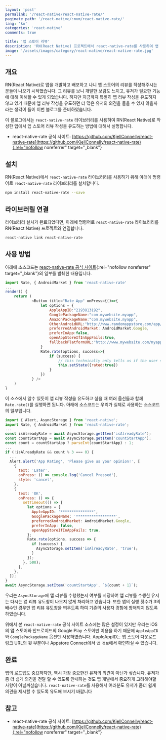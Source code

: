 ```yaml
---
layout: 'post'
permalink: '/react-native/react-native-rate/'
paginate_path: '/react-native/:num/react-native-rate/'
lang: 'ko'
categories: 'react-native'
comments: true

title: '앱 스토어 리뷰'
description: 'RN(React Native) 프로젝트에서 react-native-rate를 사용하여 앱 스토어의 리뷰를 작성하도록 유도하는 방법에 대해서 설명합니다.'
image: '/assets/images/category/react-native/react-native-rate.jpg'
---
```



## 개요
RN(React Native)로 앱을 개발하고 배포하고 나니 앱 스토어의 리뷰를 작성해주시는 분들이 나오기 시작했습니다. 그 리뷰를 보니 개발한 보람도 느끼고, 유저가 필요한 기능에 대해 이해할 수 있게 되었습니다. 하지만 지금까지 특별히 앱 리뷰 작성을 유도하지 않고 있기 때문에 앱 리뷰 작성을 유도하면 더 많은 유저의 의견을 들을 수 있지 않을까라는 생각이 들어 이번 블로그를 준비하였습니다.

이 블로그에서는 ```react-native-rate``` 라이브러리를 사용하여 RN(React Native)로 작성한 앱에서 앱 스토어 리뷰 작성을 유도하는 방법에 대해서 설명합니다.

- react-native-rate 공식 사이트: [https://github.com/KjellConnelly/react-native-rate](https://github.com/KjellConnelly/react-native-rate){:rel="nofollow noreferrer" target="_blank"}

## 설치
RN(React Native)에서 ```react-native-rate``` 라이브러리를 사용하기 위해 아래에 명령어로 ```react-native-rate``` 라이브러리를 설치합니다.

```bash
npm install react-native-rate --save
```

## 라이브러릴 연결
라이브러리 설치가 완료되었다면, 아래에 명령어로 ```react-native-rate``` 라이브러리를 RN(React Native) 프로젝트와 연결합니다.

```bash
react-native link react-native-rate
```

## 사용 방법
아래에 소스코드는 [react-native-rate 공식 사이트](https://github.com/KjellConnelly/react-native-rate){:rel="nofollow noreferrer" target="_blank"}의 일부를 발췌한 내용입니다.

```js
import Rate, { AndroidMarket } from 'react-native-rate'
...
render() {
    return (
            <Button title="Rate App" onPress={()=>{
                let options = {
                    AppleAppID:"2193813192",
                    GooglePackageName:"com.mywebsite.myapp",
                    AmazonPackageName:"com.mywebsite.myapp",
                    OtherAndroidURL:"http://www.randomappstore.com/app/47172391",
                    preferredAndroidMarket: AndroidMarket.Google,
                    preferInApp:false,
                    openAppStoreIfInAppFails:true,
                    fallbackPlatformURL:"http://www.mywebsite.com/myapp.html",
                }
                Rate.rate(options, success=>{
                    if (success) {
                        // this technically only tells us if the user successfully went to the Review Page. Whether they actually did anything, we do not know.
                        this.setState({rated:true})
                    }
                })
            } />
    )
}
```

이 소스에서 알수 있듯이 앱 리뷰 작성을 유도하고 싶을 때 여러 옵션들과 함께 ```Rate.rate()```를 실행하면 됩니다. 아래에 소스코드는 우리가 실제로 사용하는 소스코드의 일부입니다.

```js
import { Alert, AsyncStorage } from 'react-native';
import Rate, { AndroidMarket } from 'react-native-rate';
...
const isAlreadyRate = await AsyncStorage.getItem('isAlreadyRate');
const countStartApp = await AsyncStorage.getItem('countStartApp');
const count = countStartApp ? parseInt(countStartApp) : 1;
...
if (!isAlreadyRate && count % 3 === 0) {
  ...
  Alert.alert('App Rating', 'Please give us your opinion!', [
    {
      text: 'Later',
      onPress: () => console.log('Cancel Pressed'),
      style: 'cancel',
    },
    {
      text: 'OK',
      onPress: () => {
        setTimeout(() => {
          let options = {
            AppleAppID: '***************',
            GooglePackageName: '******************',
            preferredAndroidMarket: AndroidMarket.Google,
            preferInApp: false,
            openAppStoreIfInAppFails: true,
          };
          Rate.rate(options, success => {
            if (success) {
              AsyncStorage.setItem('isAlreadyRate', 'true');
            }
          });
        }, 500);
      },
    },
  ]);
}
await AsyncStorage.setItem('countStartApp', `${count + 1}`);
```

우리는 ```AsyncStorage```에 앱 리뷰를 수행했는지 여부를 저장하여 앱 리뷰를 수행한 유저는 다시는 앱 리뷰 유도창이 나오지 않게 처리하고 있습니다. 또한 앱의 실행 횟수가 3의 배수인 경우만 앱 리뷰 유도창을 띄우도록 하여 기존의 사용자 경험에 방해되지 않도록 하였습니다.

위에서 본 ```react-native-rate``` 공식 사이트 소스에는 많은 설정이 있지만 우리는 iOS의 앱 스토어와 안드로이드의 Google Play 스토어만 이용을 하기 때문에 ```AppleAppID```와 ```GooglePackageName``` 옵션만 사용하였습니다. AppleAppID는 앱 스토어 다운로드 링크 URL의 뒷 부분이나 Appstore Connect에서 ```앱 정보```에서 확인하실 수 있습니다.

## 완료
앱의 로드맵도 중요하지만, 역시 가장 중요한건 유저의 의견이 아닌가 싶습니다. 유저가 좀 더 쉽게 의견을 전달 할 수 있도록 안내하는 것도 앱 개발에서 중요하게 고려해야할 사항이 아닐까싶습니다. ```react-native-rate```를 사용해서 여러분도 유저가 좀더 쉽게 의견을 제시할 수 있도록 유도해 보시기 바랍니다

## 참고
- react-native-rate 공식 사이트: [https://github.com/KjellConnelly/react-native-rate](https://github.com/KjellConnelly/react-native-rate){:rel="nofollow noreferrer" target="_blank"}